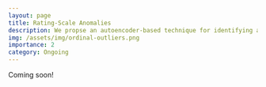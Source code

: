 ```yaml
---
layout: page
title: Rating-Scale Anomalies
description: We propse an autoencoder-based technique for identifying anomalies in rating-scale data.
img: /assets/img/ordinal-outliers.png
importance: 2
category: Ongoing
---
```


Coming soon!
